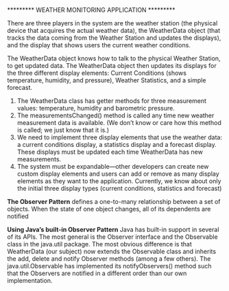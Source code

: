 ********* WEATHER MONITORING APPLICATION *********

There are three players in the system are the weather station (the physical device that acquires the actual weather data), the WeatherData object (that tracks the data coming from the Weather Station and updates the displays), 
and the display that shows users the current weather conditions.

The WeatherData object knows how to talk to the physical Weather Station, to get updated data. The WeatherData object then updates its displays for the three different
display elements: Current Conditions (shows temperature, humidity, and pressure), Weather Statistics, and a simple forecast.


  1. The WeatherData class has getter methods for three measurement values: temperature, humidity and barometric pressure.
  2. The measurementsChanged() method is called any time new weather measurement data is available. (We don’t know or care how this method is called; we just know that it is.)
  3. We need to implement three display elements that use the weather data: a current conditions display, a statistics display and a forecast display. These displays must be updated each time WeatherData has new measurements.
  4. The system must be expandable—other developers can create new custom display elements and users can add or remove as many display elements as they want to the application.
     Currently, we know about only the initial three display types (current conditions, statistics and forecast)


**The Observer Pattern** defines a one-to-many relationship between a set of objects. When the state of one object changes, all of its dependents are notified

**Using Java’s built-in Observer Pattern**
Java has built-in support in several of its APIs. The most general is the Observer interface and the Observable class in the java.util package.
The most obvious difference is that WeatherData (our subject) now extends the Observable class and inherits the add, delete and notify Observer methods (among a few others).
The java.util.Observable has implemented its notifyObservers() method such that the Observers are notified in a different order than our own implementation.
